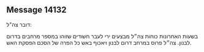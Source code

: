 ## Message 14132

דובר צה"ל:

בשעות האחרונות כוחות צה״ל מבצעים ירי לעבר חשודים שזוהו במספר מרחבים בדרום לבנון.
צה״ל פרוס במרחב דרום לבנון ויאכוף באש כל הפרה של הסכם הפסקת האש.

